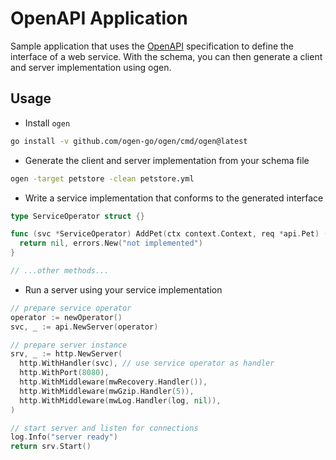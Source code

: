 # OpenAPI Application

Sample application that uses the [OpenAPI](<https://www.openapis.org>) specification
to define the interface of a web service. With the schema, you can then generate
a client and server implementation using ogen.

## Usage

* Install `ogen`

```bash
go install -v github.com/ogen-go/ogen/cmd/ogen@latest
```

* Generate the client and server implementation from your schema file

```bash
ogen -target petstore -clean petstore.yml
```

* Write a service implementation that conforms to the generated interface

```go
type ServiceOperator struct {}

func (svc *ServiceOperator) AddPet(ctx context.Context, req *api.Pet) (*api.Pet, error) {
  return nil, errors.New("not implemented")
}

// ...other methods...
```

* Run a server using your service implementation

```go
// prepare service operator
operator := newOperator()
svc, _ := api.NewServer(operator)

// prepare server instance
srv, _ := http.NewServer(
  http.WithHandler(svc), // use service operator as handler
  http.WithPort(8080),
  http.WithMiddleware(mwRecovery.Handler()),
  http.WithMiddleware(mwGzip.Handler(5)),
  http.WithMiddleware(mwLog.Handler(log, nil)),
)

// start server and listen for connections
log.Info("server ready")
return srv.Start()
```
